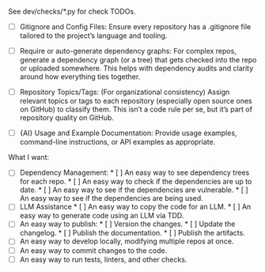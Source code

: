 See dev/checks/*.py for check TODOs.

* [ ] Gitignore and Config Files: Ensure every repository has a .gitignore file tailored to
      the project’s language and tooling.

* [ ] Require or auto-generate dependency graphs: For complex repos, generate a dependency graph (or a tree) that
      gets checked into the repo or uploaded somewhere. This helps with dependency audits and clarity around
      how everything ties together.
* [ ] Repository Topics/Tags: (For organizational consistency) Assign relevant topics or tags to each repository
      (especially open source ones on GitHub) to classify them. This isn’t a code rule per se, but it’s part of
      repository quality on GitHub.
* [ ] {AI} Usage and Example Documentation: Provide usage examples, command-line instructions, or API examples as appropriate.

What I want:
* [ ] Dependency Management:
      * [ ] An easy way to see dependency trees for each repo.
      * [ ] An easy way to check if the dependencies are up to date.
      * [ ] An easy way to see if the dependencies are vulnerable.
      * [ ] An easy way to see if the dependencies are being used.
* [ ] LLM Assistance
      * [ ] An easy way to copy the code for an LLM.
      * [ ] An easy way to generate code using an LLM via TDD.
* [ ] An easy way to publish:
      * [ ] Version the changes.
      * [ ] Update the changelog.
      * [ ] Publish the documentation.
      * [ ] Publish the artifacts.
* [ ] An easy way to develop locally, modifying multiple repos at once.
* [ ] An easy way to commit changes to the code.
* [ ] An easy way to run tests, linters, and other checks.
